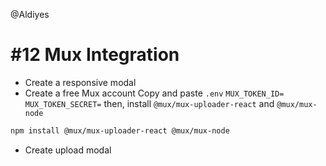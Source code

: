 @Aldiyes

# #12 Mux Integration

- Create a responsive modal
- Create a free Mux account
  Copy and paste `.env`
  `MUX_TOKEN_ID=`
  `MUX_TOKEN_SECRET=`
then, install `@mux/mux-uploader-react` and `@mux/mux-node`
```bash
npm install @mux/mux-uploader-react @mux/mux-node
```
- Create upload modal
